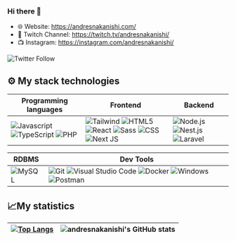 ### Hi there 👋

- 🌐 Website: https://andresnakanishi.com/
- 🎥 Twitch Channel: https://twitch.tv/andresnakanishi/
- 📺 Instagram: https://instagram.com/andresnakanishi/

<img alt="Twitter Follow" src="https://img.shields.io/twitter/follow/andresnakanishi?style=social">

## ⚙ My stack technologies
|Programming languages|Frontend|Backend|
|---|---|---|
| ![Javascript](https://img.shields.io/badge/JavaScript-F7DF1E?style=for-the-badge&logo=javascript&logoColor=black) ![TypeScript](https://img.shields.io/badge/typescript-%23007ACC.svg?style=for-the-badge&logo=typescript&logoColor=white) ![PHP](https://img.shields.io/badge/PHP-323330?style=for-the-badge&logo=php&logoColor=white) | ![Tailwind](https://img.shields.io/badge/Tailwind_CSS-38B2AC?style=for-the-badge&logo=tailwind-css&logoColor=white) ![HTML5](https://img.shields.io/badge/HTML5-E34F26?style=for-the-badge&logo=html5&logoColor=white) ![React](https://img.shields.io/badge/React-20232A?style=for-the-badge&logo=react&logoColor=61DAFB) ![Sass](https://img.shields.io/badge/Sass-CC6699?style=for-the-badge&logo=sass&logoColor=white) ![CSS](https://img.shields.io/badge/CSS3-1572B6?style=for-the-badge&logo=css3&logoColor=white) ![Next JS](https://img.shields.io/badge/Next-black?style=for-the-badge&logo=next.js&logoColor=white) | ![Node.js](https://img.shields.io/badge/Node.js-339933?style=for-the-badge&logo=nodedotjs&logoColor=white) ![Nest.js](https://img.shields.io/badge/Nest.js-FF0000?style=for-the-badge&logo=nestjs&logoColor=white) ![Laravel](https://img.shields.io/badge/Laravel-FFFFFF?style=for-the-badge&logo=laravel&logoColor=) |

|RDBMS|Dev Tools|
|---|---|
| ![MySQL](https://img.shields.io/badge/mysql-%2300f.svg?style=for-the-badge&logo=mysql&logoColor=white)| ![Git](https://img.shields.io/badge/GIT-E44C30?style=for-the-badge&logo=git&logoColor=white) ![Visual Studio Code](https://img.shields.io/badge/Visual%20Studio%20Code-0078d7.svg?style=for-the-badge&logo=visual-studio-code&logoColor=white) ![Docker](https://img.shields.io/badge/Docker-2CA5E0?style=for-the-badge&logo=docker&logoColor=white) ![Windows](https://img.shields.io/badge/Windows-0078d7?style=for-the-badge&logo=windows&logoColor=white)![Postman](https://img.shields.io/badge/Insomnia-E44C30?style=for-the-badge&logo=postman&logoColor=white) |

## 📈My statistics
|[![Top Langs](https://github-readme-stats.vercel.app/api/top-langs/?username=andresnakanishi&show_icons=true&theme=city_lights)](https://github.com/andresnakanishi/github-readme-stats)|![andresnakanishi's GitHub stats](https://github-readme-stats.vercel.app/api?username=andresnakanishi&show_icons=true&theme=city_lights)|
|---|---|
